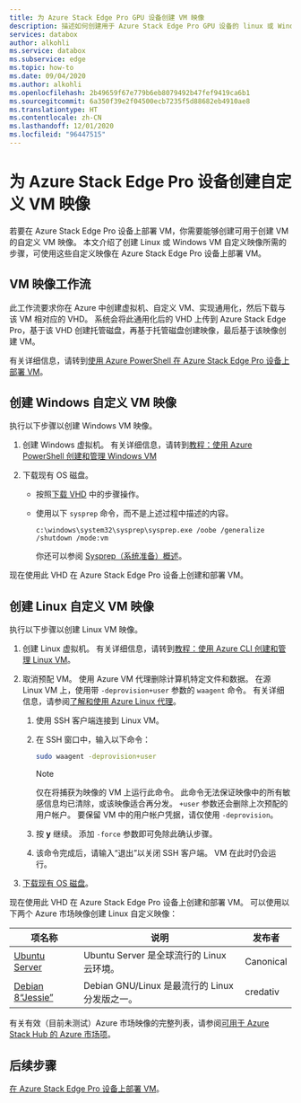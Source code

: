 ```yaml
---
title: 为 Azure Stack Edge Pro GPU 设备创建 VM 映像
description: 描述如何创建用于 Azure Stack Edge Pro GPU 设备的 linux 或 Windows VM 映像。
services: databox
author: alkohli
ms.service: databox
ms.subservice: edge
ms.topic: how-to
ms.date: 09/04/2020
ms.author: alkohli
ms.openlocfilehash: 2b49659f67e779b6eb8079492b47fef9419ca6b1
ms.sourcegitcommit: 6a350f39e2f04500ecb7235f5d88682eb4910ae8
ms.translationtype: HT
ms.contentlocale: zh-CN
ms.lasthandoff: 12/01/2020
ms.locfileid: "96447515"
---
```

# <a name="create-custom-vm-images-for-your-azure-stack-edge-pro-device"></a>为 Azure Stack Edge Pro 设备创建自定义 VM 映像

<!--[!INCLUDE [applies-to-skus](../../includes/azure-stack-edge-applies-to-all-sku.md)]-->

若要在 Azure Stack Edge Pro 设备上部署 VM，你需要能够创建可用于创建 VM 的自定义 VM 映像。 本文介绍了创建 Linux 或 Windows VM 自定义映像所需的步骤，可使用这些自定义映像在 Azure Stack Edge Pro 设备上部署 VM。

## <a name="vm-image-workflow"></a>VM 映像工作流

此工作流要求你在 Azure 中创建虚拟机、自定义 VM、实现通用化，然后下载与该 VM 相对应的 VHD。 系统会将此通用化后的 VHD 上传到 Azure Stack Edge Pro，基于该 VHD 创建托管磁盘，再基于托管磁盘创建映像，最后基于该映像创建 VM。   

有关详细信息，请转到[使用 Azure PowerShell 在 Azure Stack Edge Pro 设备上部署 VM](azure-stack-edge-j-series-deploy-virtual-machine-powershell.md)。


## <a name="create-a-windows-custom-vm-image"></a>创建 Windows 自定义 VM 映像

执行以下步骤以创建 Windows VM 映像。

1. 创建 Windows 虚拟机。 有关详细信息，请转到[教程：使用 Azure PowerShell 创建和管理 Windows VM](../virtual-machines/windows/tutorial-manage-vm.md)

2. 下载现有 OS 磁盘。

    - 按照[下载 VHD](../virtual-machines/windows/download-vhd.md) 中的步骤操作。

    - 使用以下 `sysprep` 命令，而不是上述过程中描述的内容。
    
        `c:\windows\system32\sysprep\sysprep.exe /oobe /generalize /shutdown /mode:vm`
   
       你还可以参阅 [Sysprep（系统准备）概述](/windows-hardware/manufacture/desktop/sysprep--system-preparation--overview)。

现在使用此 VHD 在 Azure Stack Edge Pro 设备上创建和部署 VM。

## <a name="create-a-linux-custom-vm-image"></a>创建 Linux 自定义 VM 映像

执行以下步骤以创建 Linux VM 映像。

1. 创建 Linux 虚拟机。 有关详细信息，请转到[教程：使用 Azure CLI 创建和管理 Linux VM](../virtual-machines/linux/tutorial-manage-vm.md)。

1. 取消预配 VM。 使用 Azure VM 代理删除计算机特定文件和数据。 在源 Linux VM 上，使用带 `-deprovision+user` 参数的 `waagent` 命令。 有关详细信息，请参阅[了解和使用 Azure Linux 代理](../virtual-machines/extensions/agent-linux.md)。

    1. 使用 SSH 客户端连接到 Linux VM。
    2. 在 SSH 窗口中，输入以下命令：
       
        ```bash
        sudo waagent -deprovision+user
        ```
       > [!NOTE]
       > 仅在将捕获为映像的 VM 上运行此命令。 此命令无法保证映像中的所有敏感信息均已清除，或该映像适合再分发。 `+user` 参数还会删除上次预配的用户帐户。 要保留 VM 中的用户帐户凭据，请仅使用 `-deprovision`。
     
    3. 按 **y** 继续。 添加 `-force` 参数即可免除此确认步骤。
    4. 该命令完成后，请输入“退出”以关闭 SSH 客户端。  VM 在此时仍会运行。


1. [下载现有 OS 磁盘](../virtual-machines/linux/download-vhd.md)。

现在使用此 VHD 在 Azure Stack Edge Pro 设备上创建和部署 VM。 可以使用以下两个 Azure 市场映像创建 Linux 自定义映像：

|项名称  |说明  |发布者  |
|---------|---------|---------|
|[Ubuntu Server](https://azuremarketplace.microsoft.com/marketplace/apps/canonical.ubuntuserver) |Ubuntu Server 是全球流行的 Linux 云环境。|Canonical|
|[Debian 8“Jessie”](https://azuremarketplace.microsoft.com/marketplace/apps/credativ.debian) |Debian GNU/Linux 是最流行的 Linux 分发版之一。     |credativ|

有关有效（目前未测试）Azure 市场映像的完整列表，请参阅[可用于 Azure Stack Hub 的 Azure 市场项](/azure-stack/operator/azure-stack-marketplace-azure-items?view=azs-1910)。


## <a name="next-steps"></a>后续步骤

[在 Azure Stack Edge Pro 设备上部署 VM](azure-stack-edge-j-series-deploy-virtual-machine-powershell.md)。